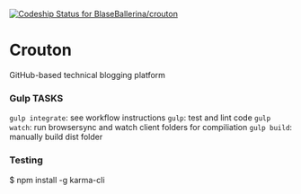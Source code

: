 [ ![Codeship Status for BlaseBallerina/crouton](https://codeship.com/projects/d93ce0b0-0960-0133-a4c9-521d3b82cdba/status?branch=master)](https://codeship.com/projects/90580)

# Crouton
GitHub-based technical blogging platform


### Gulp TASKS

`gulp integrate`: see workflow instructions
`gulp`: test and lint code
`gulp watch`: run browsersync and watch client folders for compiliation
`gulp build`: manually build dist folder


### Testing

$ npm install -g karma-cli